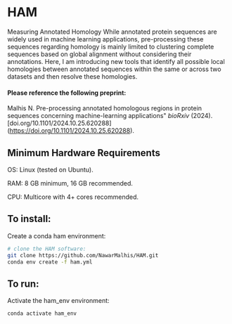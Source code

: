 # HAM
Measuring Annotated Homology
While annotated protein sequences are widely used in machine learning applications, pre-processing these sequences regarding homology is mainly limited to clustering complete sequences based on global alignment without considering their annotations. Here, I am introducing new tools that identify all possible local homologies between annotated sequences within the same or across two datasets and then resolve these homologies.

#### Please reference the following preprint:

Malhis N. Pre-processing annotated homologous regions in protein sequences concerning machine-learning applications" *bioRxiv* (2024). [doi.org/10.1101/2024.10.25.620288] (https://doi.org/10.1101/2024.10.25.620288).  

## Minimum Hardware Requirements

OS: Linux (tested on Ubuntu).

RAM: 8 GB minimum, 16 GB recommended.

CPU: Multicore with 4+ cores recommended.

## To install:
Create a conda ham environment:
```bash
# clone the HAM software:	
git clone https://github.com/NawarMalhis/HAM.git
conda env create -f ham.yml
```

## To run:
Activate the ham_env environment:
```bash
conda activate ham_env
```
